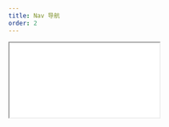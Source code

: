 ```yaml
---
title: Nav 导航
order: 2
---
```


<Iframe src="//mc.fusion.design/demos/comp_groups/@alifd/next/nav?theme=@alifd/theme-design-pro" />

